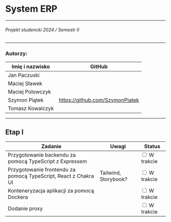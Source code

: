 # System ERP

---

###### Projekt studencki 2024 / Semestr II

---

### Autorzy:

| Imię i nazwisko  | GitHub                          | 
|------------------|---------------------------------|
| Jan Paczuski     |                                 |
| Maciej Sławek    |                                 |
| Maciej Polowczyk |                                 |
| Szymon Piątek    | https://github.com/SzymonPiatek |
| Tomasz Kowalczyk |                                 |

---

## Etap I

<table>
  <thead>
    <tr>
      <th>Zadanie</th>
      <th>Uwagi</th>
      <th>Status</th>
    </tr>
  </thead>
  <tbody>
    <tr>
      <td>Przygotowanie backendu za pomocą TypeScript z Expressem</td>
      <td></td>
      <td>
        <input type="checkbox">
        <span>W trakcie</span>
      </td>
    </tr>
    <tr>
      <td>Przygotowanie frontendu za pomocą TypeScript, React z Chakra UI</td>
      <td>Tailwind, Storybook?</td>
      <td>
        <input type="checkbox">
        <span>W trakcie</span>
      </td>
    </tr>
    <tr>
      <td>Konteneryzacja aplikacji za pomocą Dockera</td>
      <td></td>
      <td>
        <input type="checkbox">
        <span>W trakcie</span>
      </td>
    </tr>
    <tr>
      <td>Dodanie proxy</td>
      <td></td>
      <td>
        <input type="checkbox">
        <span>W trakcie</span>
      </td>
    </tr>
  </tbody>
</table>
